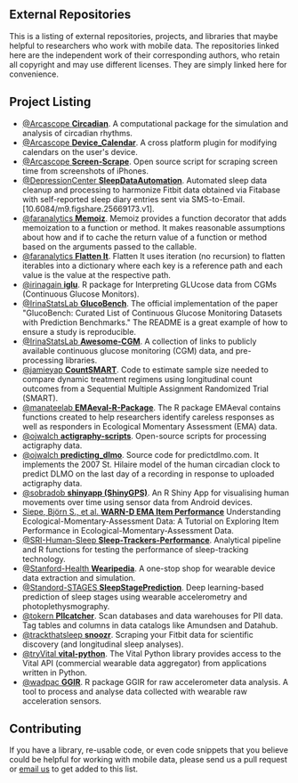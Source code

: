 ## External Repositories

This is a listing of external repositories, projects, and libraries that maybe helpful to researchers who work with mobile data. The repositories linked here are the independent work of their corresponding authors, who retain all copyright and may use different licenses. They are simply linked here for convenience.

## Project Listing
+ [@Arcascope **Circadian**](https://github.com/Arcascope/circadian). A computational package for the simulation and analysis of circadian rhythms.
+ [@Arcascope **Device_Calendar**](https://github.com/Arcascope/device_calendar). A cross platform plugin for modifying calendars on the user's device.
+ [@Arcascope **Screen-Scrape**](https://github.com/Arcascope/screen-scrape). Open source script for scraping screen time from screenshots of iPhones.
+ [@DepressionCenter **SleepDataAutomation**](https://github.com/DepressionCenter/SleepDataAutomation). Automated sleep data cleanup and processing to harmonize Fitbit data obtained via Fitabase with self-reported sleep diary entries sent via SMS-to-Email. [10.6084/m9.figshare.25669173.v1].
+ [@faranalytics **Memoiz**](https://github.com/faranalytics/memoiz). Memoiz provides a function decorator that adds memoization to a function or method. It makes reasonable assumptions about how and if to cache the return value of a function or method based on the arguments passed to the callable.
+ [@faranalytics **Flatten It**](https://github.com/faranalytics/flatten_iterables). Flatten It uses iteration (no recursion) to flatten iterables into a dictionary where each key is a reference path and each value is the value at the respective path.
+ [@irinagain **iglu**](https://github.com/irinagain/iglu). R package for Interpreting GLUcose data from CGMs (Continuous Glucose Monitors).
+ [@IrinaStatsLab **GlucoBench**](https://github.com/IrinaStatsLab/GlucoBench). The official implementation of the paper "GlucoBench: Curated List of Continuous Glucose Monitoring Datasets with Prediction Benchmarks." The README is a great example of how to ensure a study is reproducible.
+ [@IrinaStatsLab **Awesome-CGM**](https://github.com/IrinaStatsLab/Awesome-CGM). A collection of links to publicly available continuous glucose monitoring (CGM) data, and pre-processing libraries.
+ [@jamieyap **CountSMART**](https://github.com/jamieyap/CountSMART). Code to estimate sample size needed to compare dynamic treatment regimens using longitudinal count outcomes from a Sequential Multiple Assignment Randomized Trial (SMART).
+ [@manateelab **EMAeval-R-Package**](https://github.com/manateelab/EMAeval-R-Package). The R package EMAeval contains functions created to help researchers identify careless responses as well as responders in Ecological Momentary Assessment (EMA) data.
+ [@ojwalch **actigraphy-scripts**](https://github.com/ojwalch/actigraphy-scripts). Open-source scripts for processing actigraphy data.
+ [@ojwalch **predicting_dlmo**](https://github.com/ojwalch/predicting_dlmo). Source code for predictdlmo.com. It implements the 2007 St. Hilaire model of the human circadian clock to predict DLMO on the last day of a recording in response to uploaded actigraphy data.
+ [@sobradob **shinyapp (ShinyGPS)**](https://github.com/sobradob/shinyapp). An R Shiny App for visualising human movements over time using sensor data from Android devices.
+ [Siepe, Björn S., et al. **WARN-D EMA Item Performance**](https://osf.io/yf3up/) Understanding Ecological-Momentary-Assessment Data: A Tutorial on Exploring Item Performance in Ecological-Momentary-Assessment Data.
+ [@SRI-Human-Sleep **Sleep-Trackers-Performance**](https://github.com/SRI-human-sleep/sleep-trackers-performance). Analytical pipeline and R functions for testing the performance of sleep-tracking technology.
+ [@Stanford-Health **Wearipedia**](https://github.com/Stanford-Health/wearipedia). A one-stop shop for wearable device data extraction and simulation.
+ [@Standord-STAGES **SleepStagePrediction**](https://github.com/Stanford-STAGES/SleepStagePrediction). Deep learning-based prediction of sleep stages using wearable accelerometry and photoplethysmography.
+ [@tokern **PIIcatcher**](https://github.com/tokern/piicatcher). Scan databases and data warehouses for PII data. Tag tables and columns in data catalogs like Amundsen and Datahub.
+ [@trackthatsleep **snoozr**](https://github.com/trackthatsleep/snoozr). Scraping your Fitbit data for scientific discovery (and longitudinal sleep analyses).
+ [@tryVital **vital-python**](https://github.com/tryVital/vital-python). The Vital Python library provides access to the Vital API (commercial wearable data aggregator) from applications written in Python.
+ [@wadpac **GGIR**](https://github.com/wadpac/GGIR). R package GGIR for raw accelerometer data analysis. A tool to process and analyse data collected with wearable raw acceleration sensors.


## Contributing
If you have a library, re-usable code, or even code snippets that you believe could be helpful for working with mobile data, please send us a pull request or [email us](mailto:efdc-mobiletech@umich.edu) to get added to this list.


